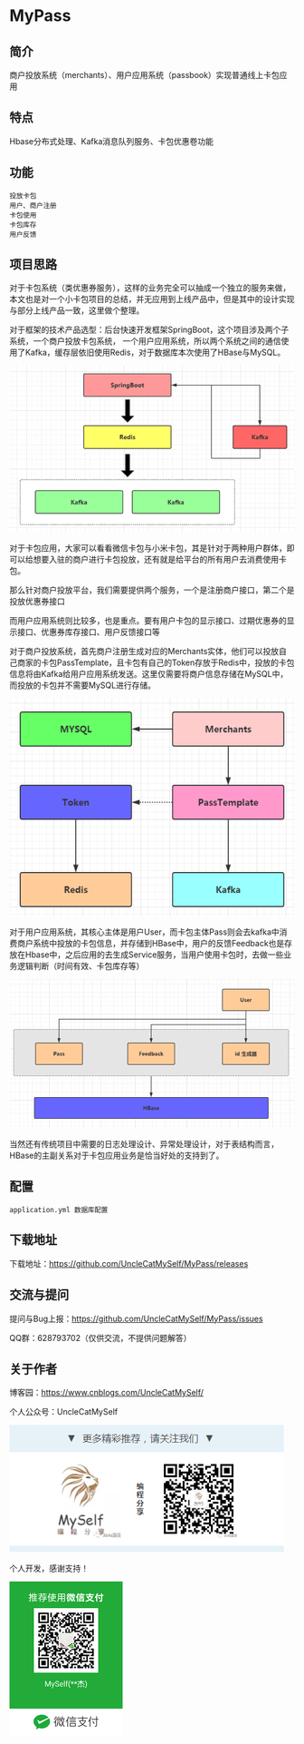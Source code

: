 # MyPass

## 简介
商户投放系统（merchants）、用户应用系统（passbook）实现普通线上卡包应用
 
## 特点
Hbase分布式处理、Kafka消息队列服务、卡包优惠卷功能

## 功能

    投放卡包
    用户、商户注册
    卡包使用
    卡包库存
    用户反馈

## 项目思路

对于卡包系统（类优惠券服务），这样的业务完全可以抽成一个独立的服务来做，
本文也是对一个小卡包项目的总结，并无应用到上线产品中，但是其中的设计实现与部分上线产品一致，这里做个整理。

对于框架的技术产品选型：后台快速开发框架SpringBoot，这个项目涉及两个子系统，一个商户投放卡包系统，
一个用户应用系统，所以两个系统之间的通信使用了Kafka，缓存层依旧使用Redis，对于数据库本次使用了HBase与MySQL。

![Image text](https://raw.githubusercontent.com/UncleCatMySelf/img-myself/master/img/pass/clipboard1.png)

对于卡包应用，大家可以看看微信卡包与小米卡包，其是针对于两种用户群体，即可以给想要入驻的商户进行卡包投放，还有就是给平台的所有用户去消费使用卡包。

那么针对商户投放平台，我们需要提供两个服务，一个是注册商户接口，第二个是投放优惠券接口

而用户应用系统则比较多，也是重点。要有用户卡包的显示接口、过期优惠券的显示接口、优惠券库存接口、用户反馈接口等

对于商户投放系统，首先商户注册生成对应的Merchants实体，他们可以投放自己商家的卡包PassTemplate，且卡包有自己的Token存放于Redis中，投放的卡包信息将由Kafka给用户应用系统发送。这里仅需要将商户信息存储在MySQL中，而投放的卡包并不需要MySQL进行存储。

![Image text](https://raw.githubusercontent.com/UncleCatMySelf/img-myself/master/img/pass/clipboard2.png)

对于用户应用系统，其核心主体是用户User，而卡包主体Pass则会去kafka中消费商户系统中投放的卡包信息，并存储到HBase中，用户的反馈Feedback也是存放在Hbase中，之后应用的去生成Service服务，当用户使用卡包时，去做一些业务逻辑判断（时间有效、卡包库存等）

![Image text](https://raw.githubusercontent.com/UncleCatMySelf/img-myself/master/img/pass/clipboard3.png)

当然还有传统项目中需要的日志处理设计、异常处理设计，对于表结构而言，HBase的主副关系对于卡包应用业务是恰当好处的支持到了。

## 配置

    application.yml 数据库配置

## 下载地址

下载地址：https://github.com/UncleCatMySelf/MyPass/releases

## 交流与提问

提问与Bug上报：https://github.com/UncleCatMySelf/MyPass/issues

QQ群：628793702（仅供交流，不提供问题解答）

## 关于作者

博客园：https://www.cnblogs.com/UncleCatMySelf/

个人公众号：UncleCatMySelf

![Image text](https://raw.githubusercontent.com/UncleCatMySelf/img-myself/master/img/%E5%85%AC%E4%BC%97%E5%8F%B7.png)

个人开发，感谢支持！

![Image text](https://raw.githubusercontent.com/UncleCatMySelf/img-myself/master/img/%E4%BB%98%E6%AC%BE.png)
